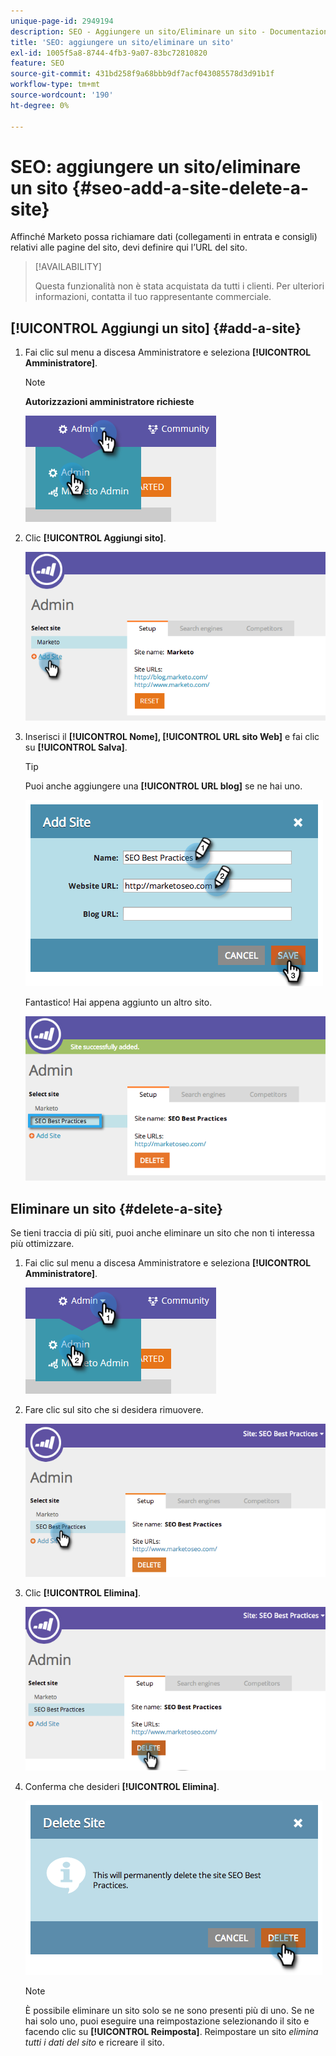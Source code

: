 ```yaml
---
unique-page-id: 2949194
description: SEO - Aggiungere un sito/Eliminare un sito - Documentazione di Marketo - Documentazione del prodotto
title: 'SEO: aggiungere un sito/eliminare un sito'
exl-id: 1005f5a8-8744-4fb3-9a07-83bc72810820
feature: SEO
source-git-commit: 431bd258f9a68bbb9df7acf043085578d3d91b1f
workflow-type: tm+mt
source-wordcount: '190'
ht-degree: 0%

---
```


# SEO: aggiungere un sito/eliminare un sito {#seo-add-a-site-delete-a-site}

Affinché Marketo possa richiamare dati (collegamenti in entrata e consigli) relativi alle pagine del sito, devi definire qui l’URL del sito.

>[!AVAILABILITY]
>
>Questa funzionalità non è stata acquistata da tutti i clienti. Per ulteriori informazioni, contatta il tuo rappresentante commerciale.

## [!UICONTROL Aggiungi un sito] {#add-a-site}

1. Fai clic sul menu a discesa Amministratore e seleziona **[!UICONTROL Amministratore]**.

   >[!NOTE]
   >
   >**Autorizzazioni amministratore richieste**

   ![](assets/one.png)

1. Clic **[!UICONTROL Aggiungi sito]**.

   ![](assets/two.png)

1. Inserisci il **[!UICONTROL Nome], [!UICONTROL URL sito Web]** e fai clic su **[!UICONTROL Salva]**.

   >[!TIP]
   >
   >Puoi anche aggiungere una **[!UICONTROL URL blog]** se ne hai uno.

   ![](assets/image2014-9-17-21-3a19-3a51.png)

   Fantastico! Hai appena aggiunto un altro sito.

   ![](assets/four.png)

## Eliminare un sito {#delete-a-site}

Se tieni traccia di più siti, puoi anche eliminare un sito che non ti interessa più ottimizzare.

1. Fai clic sul menu a discesa Amministratore e seleziona **[!UICONTROL Amministratore]**.

   ![](assets/one.png)

1. Fare clic sul sito che si desidera rimuovere.

   ![](assets/six.png)

1. Clic **[!UICONTROL Elimina]**.

   ![](assets/seven.png)

1. Conferma che desideri **[!UICONTROL Elimina]**.

   ![](assets/image2014-9-17-21-3a21-3a22.png)

   >[!NOTE]
   >
   >È possibile eliminare un sito solo se ne sono presenti più di uno. Se ne hai solo uno, puoi eseguire una reimpostazione selezionando il sito e facendo clic su **[!UICONTROL Reimposta]**. Reimpostare un sito _elimina tutti i dati del sito_ e ricreare il sito.

